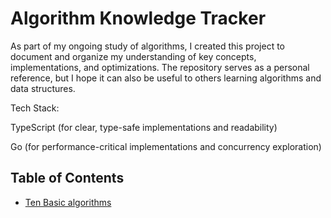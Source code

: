 # Algorithm Knowledge Tracker

As part of my ongoing study of algorithms, I created this project to document and organize my understanding of key concepts, implementations, and optimizations. The repository serves as a personal reference, but I hope it can also be useful to others learning algorithms and data structures.

Tech Stack:

TypeScript (for clear, type-safe implementations and readability)

Go (for performance-critical implementations and concurrency exploration)


## Table of Contents
- [Ten Basic algorithms](ten-basic-algorithms)